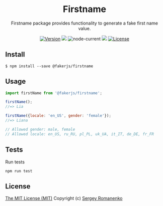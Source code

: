 <h1 align="center">Firstname</h1>
<p align="center">
Firstname package provides functionality to generate a fake first name value.
</p>

<p align="center">
<a href="https://github.com/faker-javascript/firstname/releases"><img alt="Version" src="https://img.shields.io/github/release/faker-javascript/firstname.svg?label=version&color=green"></a> <img src="https://img.shields.io/npm/dt/@fakerjs/firstname"> <img alt="node-current" src="https://img.shields.io/node/v/@fakerjs/firstname"> <a href="https://github.com/faker-javascript/firstname/actions/workflows/ci.yml"><img src="https://github.com/faker-javascript/firstname/actions/workflows/ci.yml/badge.svg"></a> <a href="https://github.com/faker-javascript/firstname"><img src="https://img.shields.io/badge/license-MIT-blue.svg?color=green" alt="License"></a>
</p>

## Install

```
$ npm install --save @fakerjs/firstname
```

## Usage

```js
import firstName from '@fakerjs/firstname';

firstName();
//=> Lia

firstName({locale: 'en_US', gender: 'female'});
//=> Liana

// Allowed gender: male, female
// Allowed locale: en_US, ru_RU, pl_PL, uk_UA, it_IT, de_DE, fr_FR
```

## Tests

Run tests

```
npm run test
```

## License
[The MIT License (MIT)](https://github.com/faker-javascript/firstname/blob/master/LICENSE)
Copyright (c) [Sergey Romanenko](https://github.com/Awilum)

